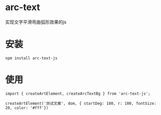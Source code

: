 # arc-text
实现文字平滑弯曲弧形效果的js
# 安装
`npm install arc-text-js`
# 使用
```
import { createArtElement, createArcTextBg } from 'arc-text-js';

createArtElement('测试文案', dom, { startDeg: 180, r: 100, fontSize: 20, color: '#fff'})
```



